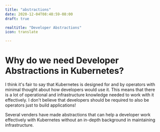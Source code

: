 ```yaml
---
title: "abstractions"
date: 2020-12-04T08:48:59-08:00
draft: true

realtitle: "Developer Abstractions"
icon: translate

---
```


# Why do we need Developer Abstractions in Kubernetes?

I think it's fair to say that Kubernetes is designed for and by operators with minimal thought about how developers would use it. This means that there is a lot of operational and infrastructure knowledge needed to work with it effectively. I don't believe that developers should be required to also be operators just to build applications!

Several venders have made abstractions that can help a developer work effectively with Kubernetes without an in-depth background in maintaining infrastructure. 